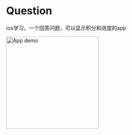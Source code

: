 # Question
ios学习，一个回答问题，可以显示积分和进度的app

<img src="https://github.com/MisteryLiuCode/ReadMeResource/blob/master/QuestionRunDemo.gif" alt="App demo" width="250"/>
